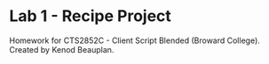 # Lab 1 - Recipe Project
Homework for CTS2852C - Client Script Blended (Broward College). Created by Kenod Beauplan. 
